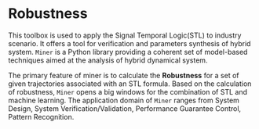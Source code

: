 # Robustness
This toolbox is used to apply the Signal Temporal Logic(STL) to industry scenario. It offers a tool for verification and parameters synthesis of hybrid system. `Miner` is a Python library providing a coherent set of model-based techniques aimed at the analysis of hybrid dynamical system. 

The primary feature of miner is to calculate the **Robustness** for a set of given trajectories associated with an STL formula. Based on the calculation of robustness, `Miner` opens a big windows for the combination of STL and machine learning. The application domain of `Miner` ranges from System Design, System Verification/Validation, Performance Guarantee Control, Pattern Recognition.
